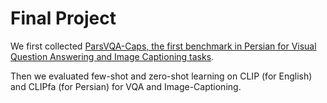 # Final Project
We first collected [ParsVQA-Caps, the first benchmark in Persian for Visual Question Answering and Image Captioning tasks](https://www.kaggle.com/datasets/maryamsadathashemi/parsvqacaps).

Then we evaluated few-shot and zero-shot learning on CLIP (for English) and CLIPfa (for Persian) for VQA and Image-Captioning.
